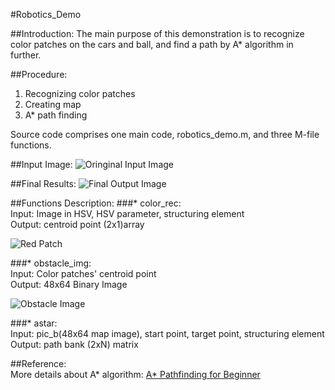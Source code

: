 #Robotics_Demo

##Introduction:
The main purpose of this demonstration is to recognize color patches on the cars and ball, and find a path by A* algorithm in further.

##Procedure:
1. Recognizing color patches  
2. Creating map  
3. A* path finding  

Source code comprises one main code, robotics_demo.m, and three M-file functions.

##Input Image:
![Oringinal Input Image](https://github.com/ChangYuHsuan/Robotics_Demo/blob/master/pictures/test.jpg)

##Final Results:
![Final Output Image](https://github.com/ChangYuHsuan/Robotics_Demo/blob/master/pictures/final_output.jpg)

##Functions Description:
###* color_rec:  
Input: Image in HSV, HSV parameter, structuring element  
Output: centroid point (2x1)array   

![Red Patch](https://github.com/ChangYuHsuan/Robotics_Demo/blob/master/pictures/red_patch.jpg)  

###* obstacle_img:  
Input: Color patches' centroid point  
Output: 48x64 Binary Image   

![Obstacle Image](https://github.com/ChangYuHsuan/Robotics_Demo/blob/master/pictures/obstacle_image.jpg)  

###* astar:  
Input: pic_b(48x64 map image), start point, target point, structuring element  
Output: path bank (2xN) matrix  

##Reference:  
More details about A* algorithm: [A* Pathfinding for Beginner](http://www.policyalmanac.org/games/aStarTutorial.htm)

